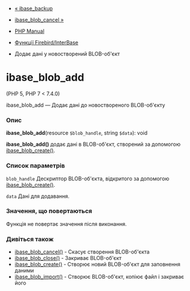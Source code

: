 - [« ibase_backup](function.ibase-backup.md)
- [ibase_blob_cancel »](function.ibase-blob-cancel.md)

- [PHP Manual](index.md)
- [Функції Firebird/InterBase](ref.ibase.md)
- Додає дані у новостворений BLOB-об'єкт

# ibase_blob_add

(PHP 5, PHP 7 \< 7.4.0)

ibase_blob_add — Додає дані до новоствореного BLOB-об'єкту

### Опис

**ibase_blob_add**(resource `$blob_handle`, string `$data`): void

**ibase_blob_add()** додає дані в BLOB-об'єкт, створений за допомогою
[ibase_blob_create()](function.ibase-blob-create.md).

### Список параметрів

`blob_handle`
Дескриптор BLOB-об'єкта, відкритого за допомогою
[ibase_blob_create()](function.ibase-blob-create.md).

`data`
Дані для додавання.

### Значення, що повертаються

Функція не повертає значення після виконання.

### Дивіться також

- [ibase_blob_cancel()](function.ibase-blob-cancel.md) - Скасує
створення BLOB-об'єкта
- [ibase_blob_close()](function.ibase-blob-close.md) - Закриває
BLOB-об'єкт
- [ibase_blob_create()](function.ibase-blob-create.md) - Створює
новий BLOB-об'єкт для заповнення даними
- [ibase_blob_import()](function.ibase-blob-import.md) - Створює
BLOB-об'єкт, копіює файл і закриває його
